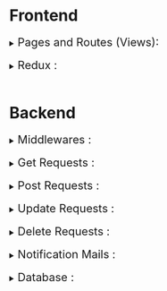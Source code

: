 # Frontend
<details>
<summary>
<span style="font-size: 20px;">Pages and Routes (Views):</span>
</summary>


1. `LogIn/SignUp` Page 
2. `Main / Landing` Page
3. `Individual / Item Display` Page
4. `User Dashboard` Page
5. `Cart and Payment` Page

6. 
    <details>
    <summary>
    <span style="font-size: 16px;"> Main Page (Components / Div):</span>
    </summary>


    1. `Carousel Images` : Component
    2. `List of Products` : Component
    3. `Categories` : Div
    4. `Location and Search` : Component
    5. `Steps to rent` : Div
    6. `Footer` : Component
    </details>



    <details>
    <summary>
    <span style="font-size: 16px;">Individual Page (Components / Div)  :</span>
    </summary>

    1. `Product Image` (1 or more than 1) : Component/Div
    2. `Product Description` : Div
    3. `Select duration` : Button
    4. `Rent This Item` : Button
    5. `Add This To Cart` : Button
    6. `Product Suggestions` : Component/Div
    </details>


    <details>
    <summary>
    <span style="font-size: 16px;">User Dashboard Page (Components / Div)  :</span>
    </summary>

    1. `Private user profile` : Component
    2. `Public user profile` : Component
    </details>


    <details>
    <summary>
    <span style="font-size: 16px;">Cart and Payment Page (Component / Div):</span>
    </summary>

    ### Details have been not specified yet
    </details>

</details>
<br>
<details>
<summary>
<span style="font-size: 20px;">Redux  :</span>
</summary>

1. `Products`
2. `User Profile`
</details>

<br>

# Backend

<details>
<summary>
<span style="font-size: 20px;"> Middlewares :</span>
</summary>

### 1. `Json Web Token (JWT)`: Validation Middleware to check if user is logged in or not
</details>

<br>

<details>
<summary>
<span style="font-size: 20px;"> Get Requests :</span>
</summary>


1. `Main API` : Displays all available rented projects

2. `Individual Product API` : Sends data about the selected item

3. `Cart API` : Sends the Items Added in the cart of an user 

4. `Get User Info API (Private)` : Sends all the data of users to client

5. `Get User Info API (Public)`: Sends Only the Items that the user has uploaded to Rent and details about em
</details>


<br>


<details>
<summary>
<span style="font-size: 20px;">Post Requests :</span>
</summary>


1. `Upload Items API` : Users uploads data and images of an Item to rent out and make money

2. `Sign Up API` : Sign Up new users

3. `Log In API` : Log In already registered Users

4. `Rent this Item API` : Rent selected Items and Updates the status of that Item in `database`

</details>


<br>

<details>
<summary>
<span style="font-size: 20px;">Update Requests :</span>
</summary>


1. `Edit User Details API ` : Update the User Details 
</details>

<br>

<details>
<summary>
<span style="font-size: 20px;">Delete Requests : </span>
</summary>


1. `Remove Item to Rent` : removes the item from `database` and updates the list of items
</details>

<br>

<details>
<summary>
<span style="font-size: 20px;">Notification Mails :</span>
</summary>


1. `Confirmation mail for uploaded Item` : Mail to Confirm that items has been uploaded on the website and available to rent.

2. `Item has been selected to rent` : Mail to let user know that his uploaded items has been rented by someone and delivery boy will be there for pick up

3. `Rented Item Confirmation mail` : Items has been rented and on its way to your doorsteps 

4. `Rented Items has to be returned mail` : To let user know that the Item's duration is about to expire

5. `Item is one its way back` : Notify users who put item to rent know that items is come back again to them. 
</details>

<br>

<details>
<summary> 
<span style="font-size: 20px;">Database :</span>
 </summary>
 <div align="left">

### 1. User's Details : 
1. `User name` : String
2. `Address` : String
3. `Email` : String
4. `Cart` : Array
5. `Rental Items` : Array
7. `Profile pic` : String (if it breaks down in binary)


### 3. Item : Array (Containing all objects of individual items)
1. `Item Name` : String
2. `Item Image` : String
3. `Item Description` : String
4. `Item's Rate` : Numbers / Integers
5. `Category` : String
6. `Dimensions` : String (If applicable)


### 2. Items List : (Won't be stored in actual database, it's Query for main api)
1. `Item Name` : String
2. `Item Image` : String (if it breaks down in binary)
5. `Category` : String
 </div>
</details>